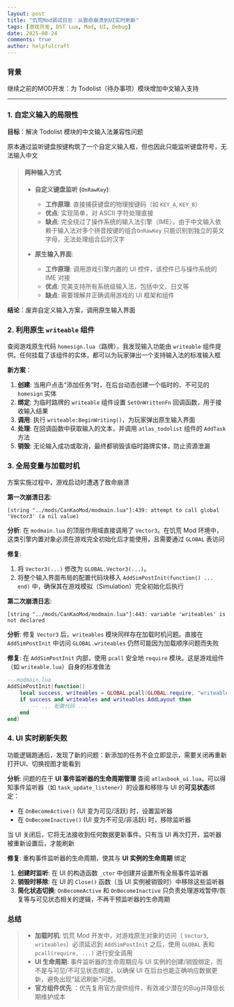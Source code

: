 ```yaml
---
layout: post
title: "饥荒Mod调试日志：从致命崩溃到UI实时刷新"
tags: [游戏开发, DST Lua, Mod, UI, Debug]
date: 2025-08-24
comments: true
author: helpfulcraft
---
```


### 背景

继续之前的MOD开发：为 Todolist（待办事项）模块增加中文输入支持

---

### 1. 自定义输入的局限性

**目标**：解决 Todolist 模块的中文输入法兼容性问题

原本通过监听键盘按键构筑了一个自定义输入框，但也因此只能监听键盘符号，无法输入中文

> #### 两种输入方式
> 
> *   **自定义键盘监听 (`OnRawKey`)**:
>     *   **工作原理**: 直接捕获键盘的物理按键码（如 `KEY_A`, `KEY_B`）
>     *   **优点**: 实现简单，对 ASCII 字符处理直接
>     *   **缺点**: 完全绕过了操作系统的输入法引擎（IME）。由于中文输入依赖于输入法对多个拼音按键的组合`OnRawKey` 只能识别到独立的英文字母，无法处理组合后的汉字
> 
> *   **原生输入界面**:
>     *   **工作原理**: 调用游戏引擎内置的 UI 控件，该控件已与操作系统的 IME 对接
>     *   **优点**: 完美支持所有系统级输入法，包括中文、日文等
>     *   **缺点**: 需要理解并正确调用游戏的 UI 框架和组件

**结论**：废弃自定义输入方案，调用原生输入界面

### 2. 利用原生 `writeable` 组件

查阅游戏原生代码 `homesign.lua`（路牌），我发现输入功能由 `writeable` 组件提供。任何挂载了该组件的实体，都可以为玩家弹出一个支持输入法的标准输入框

**新方案**：

1.  **创建**: 当用户点击“添加任务”时，在后台动态创建一个临时的、不可见的 `homesign` 实体
2.  **绑定**: 为临时路牌的 `writeable` 组件设置 `SetOnWrittenFn` 回调函数，用于接收输入结果
3.  **调用**: 执行 `writeable:BeginWriting()`，为玩家弹出原生输入界面
4.  **处理**: 在回调函数中获取输入的文本，并调用 `atlas_todolist` 组件的 `AddTask` 方法
5.  **销毁**: 无论输入成功或取消，最终都销毁该临时路牌实体，防止资源泄漏

### 3. 全局变量与加载时机

方案实施过程中，游戏启动时遭遇了致命崩溃

**第一次崩溃日志**:
```
[string "../mods/CanKaoMod/modmain.lua"]:439: attempt to call global 'Vector3' (a nil value)
```
**分析**: 在 `modmain.lua` 的顶层作用域直接调用了 `Vector3`。在饥荒 Mod 环境中，这类引擎内置对象必须在游戏完全初始化后才能使用，且需要通过 `GLOBAL` 表访问

**修复**:
1.  将 `Vector3(...)` 修改为 `GLOBAL.Vector3(...)`。
2.  将整个输入界面布局的配置代码块移入 `AddSimPostInit(function() ... end)` 中，确保其在游戏模拟（Simulation）完全初始化后执行

**第二次崩溃日志**:
```
[string "../mods/CanKaoMod/modmain.lua"]:443: variable 'writeables' is not declared
```
**分析**: 修复 `Vector3` 后，`writeables` 模块同样存在加载时机问题。直接在 `AddSimPostInit` 中访问 `GLOBAL.writeables` 仍然可能因为加载顺序问题而失败

**修复**:
在 `AddSimPostInit` 内部，使用 `pcall` 安全地 `require` 模块。这是游戏组件（如 `writeable.lua`）自身的标准做法

```lua
-- modmain.lua
AddSimPostInit(function()
    local success, writeables = GLOBAL.pcall(GLOBAL.require, "writeables")
    if success and writeables and writeables.AddLayout then
        -- ... 配置代码 ...
    end
end)
```

### 4. UI 实时刷新失败

功能逻辑跑通后，发现了新的问题：新添加的任务不会立即显示，需要关闭再重新打开UI、切换视图才能看到

**分析**:
问题的在于 **UI 事件监听器的生命周期管理**
查阅 `atlasbook_ui.lua`，可以得知事件监听器（如 `task_update_listener`）的设置和移除与 UI 的**可见状态**绑定：
*   在 `OnBecomeActive()` (UI 变为可见/活跃) 时，设置监听器
*   在 `OnBecomeInactive()` (UI 变为不可见/非活跃) 时，移除监听器

当 UI 关闭后，它将无法接收到任何数据更新事件。只有当 UI 再次打开，监听器被重新设置后，才能刷新

**修复**:
重构事件监听器的生命周期，使其与 **UI 实例的生命周期** 绑定
1.  **创建时监听**: 在 UI 的构造函数 `_ctor` 中创建并设置所有全局事件监听器
2.  **销毁时移除**: 在 UI 的 `Close()` 函数（当 UI 实例被销毁时）中移除这些监听器
3.  **简化状态切换**: `OnBecomeActive` 和 `OnBecomeInactive` 只负责处理游戏暂停/恢复等与可见状态相关的逻辑，不再干预监听器的生命周期

### 总结

> *   **加载时机**: 饥荒 Mod 开发中，对游戏原生对象的访问（ `Vector3`, `writeables`）必须延迟到 `AddSimPostInit` 之后，使用 `GLOBAL` 表和 `pcall(require, ...)` 进行安全调用
> *   **UI 生命周期**: 事件监听器的生命周期应与 UI 实例的创建/销毁绑定，而不是与可见/不可见状态绑定，以确保 UI 在后台也能正确响应数据更新，避免出现“延迟刷新”问题。
> *   **官方组件优先** ：优先复用官方提供组件，有效减少潜在的Bug并降低长期维护成本